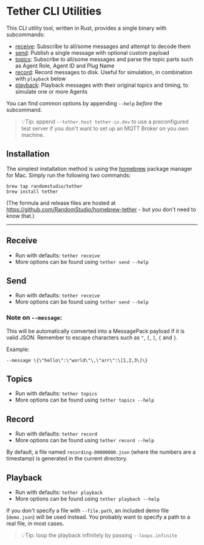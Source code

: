 # Tether CLI Utilities

This CLI utility tool, written in Rust, provides a single binary with subcommands:

- [receive](#receive): Subscribe to all/some messages and attempt to decode them
- [send](#send): Publish a single message with optional custom payload
- [topics](#topics): Subscribe to all/some messages and parse the topic parts such as Agent Role, Agent ID and Plug Name
- [record](#record): Record messages to disk. Useful for simulation, in combination with `playback` below
- [playback](#playback): Playback messages with their original topics and timing, to simulate one or more Agents

You can find common options by appending `--help` _before_ the subcommand.

> 💡Tip: append `--tether.host tether-io.dev` to use a preconfigured test server if you don't want to set up an MQTT Broker on you own machine.

## Installation

The simplest installation method is using the [homebrew](https://brew.sh/) package manager for Mac. Simply run the following two commands:

```
brew tap randomstudio/tether
brew install tether
```

(The formula and release files are hosted at https://github.com/RandomStudio/homebrew-tether - but you don't need to know that.)

---

## Receive

- Run with defaults: `tether receive`
- More options can be found using `tether send --help`

## Send

- Run with defaults: `tether receive`
- More options can be found using `tether send --help`

### Note on `--message`:

This will be automatically converted into a MessagePack payload if it is valid JSON. Remember to escape characters such as `"`, `[`, `]`, `{` and `}`.

Example:

```
--message \{\"hello\":\"world\"\,\"arr\":\[1,2,3\]\}
```

## Topics

- Run with defaults: `tether topics`
- More options can be found using `tether topics --help`

## Record

- Run with defaults: `tether record`
- More options can be found using `tether record --help`

By default, a file named `recording-00000000.json` (where the numbers are a timestamp) is generated in the current directory.

## Playback

- Run with defaults: `tether playback`
- More options can be found using `tether playback --help`

If you don't specify a file with `--file.path`, an included demo file (`demo.json`) will be used instead. You probably want to specify a path to a real file, in most cases.

> 💡Tip: loop the playback infinitely by passing `--loops.infinite`
